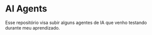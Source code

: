 # AI Agents
Esse repositório visa subir alguns agentes de IA que venho testando durante meu aprendizado.
